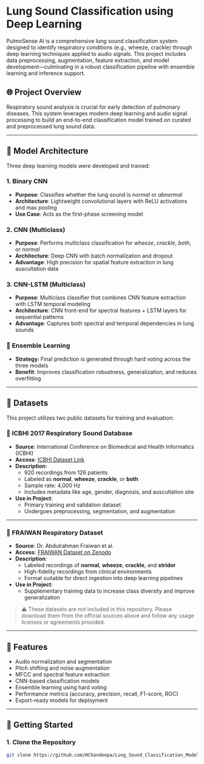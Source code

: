 # Lung Sound Classification using Deep Learning

PulmoSense AI is a comprehensive lung sound classification system designed to identify respiratory conditions (e.g., wheeze, crackle) through deep learning techniques applied to audio signals. This project includes data preprocessing, augmentation, feature extraction, and model development—culminating in a robust classification pipeline with ensemble learning and inference support.

## 🌐 Project Overview

Respiratory sound analysis is crucial for early detection of pulmonary diseases. This system leverages modern deep learning and audio signal processing to build an end-to-end classification model trained on curated and preprocessed lung sound data.

---

## 🧠 Model Architecture

Three deep learning models were developed and trained:

### 1. **Binary CNN**
- **Purpose**: Classifies whether the lung sound is *normal* or *abnormal*
- **Architecture**: Lightweight convolutional layers with ReLU activations and max pooling
- **Use Case**: Acts as the first-phase screening model

### 2. **CNN (Multiclass)**
- **Purpose**: Performs multiclass classification for *wheeze*, *crackle*, *both*, or *normal*
- **Architecture**: Deep CNN with batch normalization and dropout
- **Advantage**: High precision for spatial feature extraction in lung auscultation data

### 3. **CNN-LSTM (Multiclass)**
- **Purpose**: Multiclass classifier that combines CNN feature extraction with LSTM temporal modeling
- **Architecture**: CNN front-end for spectral features + LSTM layers for sequential patterns
- **Advantage**: Captures both spectral and temporal dependencies in lung sounds

### 🔁 Ensemble Learning
- **Strategy**: Final prediction is generated through hard voting across the three models
- **Benefit**: Improves classification robustness, generalization, and reduces overfitting

---

## 📁 Datasets

This project utilizes two public datasets for training and evaluation:

### 📌 ICBHI 2017 Respiratory Sound Database

- **Source**: International Conference on Biomedical and Health Informatics (ICBHI)
- **Access**: [ICBHI Dataset Link](https://bhichallenge.med.auth.gr/ICBHI_2017_Challenge)
- **Description**:
  - 920 recordings from 126 patients
  - Labeled as **normal**, **wheeze**, **crackle**, or **both**
  - Sample rate: 4,000 Hz
  - Includes metadata like age, gender, diagnosis, and auscultation site
- **Use in Project**:
  - Primary training and validation dataset
  - Undergoes preprocessing, segmentation, and augmentation

---

### 📌 FRAIWAN Respiratory Dataset

- **Source**: Dr. Abdulrahman Fraiwan et al.
- **Access**: [FRAIWAN Dataset on Zenodo](https://zenodo.org/record/7705465)
- **Description**:
  - Labeled recordings of **normal**, **wheeze**, **crackle**, and **stridor**
  - High-fidelity recordings from clinical environments
  - Format suitable for direct ingestion into deep learning pipelines
- **Use in Project**:
  - Supplementary training data to increase class diversity and improve generalization

> ⚠️ These datasets are not included in this repository. Please download them from the official sources above and follow any usage licenses or agreements provided.

---

## 🧠 Features

- Audio normalization and segmentation
- Pitch shifting and noise augmentation
- MFCC and spectral feature extraction
- CNN-based classification models
- Ensemble learning using hard voting
- Performance metrics (accuracy, precision, recall, F1-score, ROC)
- Export-ready models for deployment

---

## 🧪 Getting Started

### 1. Clone the Repository

```bash
git clone https://github.com/HChandeepa/Lung_Sound_Classification_Models

